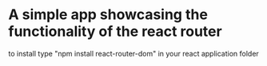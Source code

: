 # A simple app showcasing the functionality of the react router
to install type "npm install react-router-dom" in your react application folder
